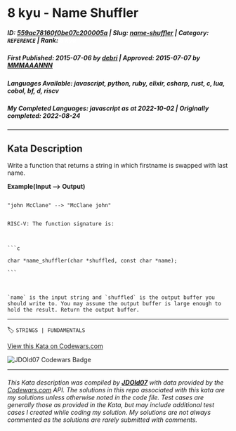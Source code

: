 # 8 kyu - Name Shuffler

##### **ID**: [559ac78160f0be07c200005a](https://www.codewars.com/kata/559ac78160f0be07c200005a) | **Slug**: [name-shuffler](https://www.codewars.com/kata/559ac78160f0be07c200005a) | **Category**: `REFERENCE` | **Rank**: <span style="color:white">8 kyu</span>

##### **First Published**: 2015-07-06 ***by*** [debri](https://www.codewars.com/users/debri) | **Approved**: 2015-07-07 ***by*** [MMMAAANNN](https://www.codewars.com/users/MMMAAANNN)

##### **Languages Available**: javascript, python, ruby, elixir, csharp, rust, c, lua, cobol, bf, d, riscv

##### **My Completed Languages**: javascript ***as at*** 2022-10-02 | **Originally completed**: 2022-08-24

---

## Kata Description


Write a function that returns a string in which firstname is swapped with last name.



**Example(Input --> Output)**



```

"john McClane" --> "McClane john"

```



~~~if:riscv

RISC-V: The function signature is:



```c

char *name_shuffler(char *shuffled, const char *name);

```



`name` is the input string and `shuffled` is the output buffer you should write to. You may assume the output buffer is large enough to hold the result. Return the output buffer.

~~~

---


🏷 `STRINGS | FUNDAMENTALS`


[View this Kata on Codewars.com](https://www.codewars.com/kata/559ac78160f0be07c200005a)

![](https://www.codewars.com/users/jdold07/badges/large "JDOld07 Codewars Badge")

---

###### *This Kata description was compiled by [**JDOld07**](https://tpstech.dev) with data provided by the [Codewars.com](https://www.codewars.com) API.  The solutions in this repo associated with this kata are my solutions unless otherwise noted in the code file.  Test cases are generally those as provided in the Kata, but may include additional test cases I created while coding my solution.  My solutions are not always commented as the solutions are rarely submitted with comments.*
